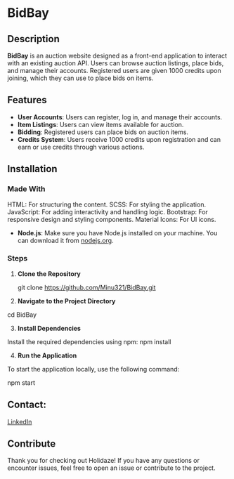 # BidBay

## Description

**BidBay** is an auction website designed as a front-end application to interact with an existing auction API. Users can browse auction listings, place bids, and manage their accounts. Registered users are given 1000 credits upon joining, which they can use to place bids on items.

## Features

- **User Accounts**: Users can register, log in, and manage their accounts.
- **Item Listings**: Users can view items available for auction.
- **Bidding**: Registered users can place bids on auction items.
- **Credits System**: Users receive 1000 credits upon registration and can earn or use credits through various actions.

## Installation

### Made With

HTML: For structuring the content.
SCSS: For styling the application.
JavaScript: For adding interactivity and handling logic.
Bootstrap: For responsive design and styling components.
Material Icons: For UI icons.

- **Node.js**: Make sure you have Node.js installed on your machine. You can download it from [nodejs.org](https://nodejs.org/).

### Steps

1. **Clone the Repository**

   git clone https://github.com/Minu321/BidBay.git

2. **Navigate to the Project Directory**

cd BidBay

3. **Install Dependencies**

Install the required dependencies using npm:
npm install

4. **Run the Application**

To start the application locally, use the following command:

npm start


## Contact:
[LinkedIn](https://www.linkedin.com/in/mina-roseth-beni-652b90292/)

## Contribute
Thank you for checking out Holidaze! If you have any questions or encounter issues, feel free to open an issue or contribute to the project.
